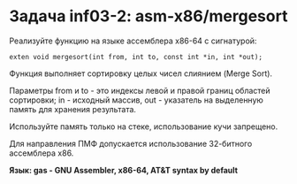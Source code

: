 # Задача inf03-2: asm-x86/mergesort
Реализуйте функцию на языке ассемблера x86-64 с сигнатурой:

```
exten void mergesort(int from, int to, const int *in, int *out);
```
      
Функция выполняет сортировку целых чисел слиянием (Merge Sort).

Параметры from и to - это индексы левой и правой границ областей сортировки; in - исходный массив, out - указатель на выделенную память для хранения результата.

Используйте память только на стеке, использование кучи запрещено.

Для направления ПМФ допускается использование 32-битного ассемблера x86.


__Язык:	gas - GNU Assembler, x86-64, AT&T syntax by default__
